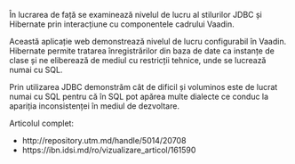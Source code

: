 <p>În lucrarea de față se examinează nivelul de lucru al stilurilor JDBC și Hibernate prin interacțiune cu componentele cadrului Vaadin.</p>
<p>Această aplicație web demonstrează nivelul de lucru configurabil în Vaadin. Hibernate permite tratarea înregistrărilor din baza de date ca instanțe de clase și ne eliberează de mediul cu restricții tehnice, unde se lucrează numai cu SQL.</p>
<p>Prin utilizarea JDBC demonstrăm cât de dificil și voluminos este de lucrat numai cu SQL pentru că în SQL pot apărea multe dialecte ce conduc la apariția inconsistenței în mediul de dezvoltare.</p>
<p>Articolul complet:<p>
<ul>
  <li>http://repository.utm.md/handle/5014/20708</li>
  <li>https://ibn.idsi.md/ro/vizualizare_articol/161590</li>
</ul>
